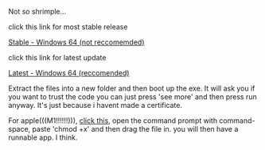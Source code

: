 Not so shrimple...

click this link for most stable release

[Stable - Windows 64 (not reccomemded) ](https://github.com/SourestOfLemons/Gamble/blob/main/build/Windows/Gamble&Click-Stable.zip?raw=true)

click this link for latest update

[Latest - Windows 64 (reccomended)](https://github.com/SourestOfLemons/Gamble/blob/main/build/Windows/Gamble&Click-Latest.zip?raw=true)

Extract the files into a new folder and then boot up the exe. It will ask you if you want to trust the code you can just press 'see more' and then press run anyway. It's just because i havent made a certificate.


For apple(((M1!!!!!!))), 
[click this](https://github.com/SourestOfLemons/Gamble/blob/main/build/Apple/Button%20(1)?raw=true), open the command prompt with command-space, paste 'chmod +x' and then drag the file in. you will then have a runnable app. I think.

